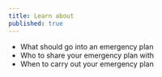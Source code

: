 ```yaml
---
title: Learn about
published: true
---
```

- What should go into an emergency plan
- Who to share your emergency plan with
- When to carry out your emergency plan
